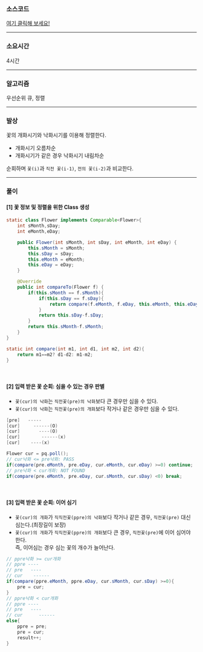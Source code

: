 ### 소스코드
[여기 클릭해 보세요!](https://github.com/BE-Archive/Algorithm-Study/blob/main/wnso-kim/Week_09/BOJ_2457_공주님의정원/BOJ_2457_공주님의정원.java)

---
### 소요시간
4시간

---
### 알고리즘
우선순위 큐, 정렬

---
### 발상
꽃의 개화시기와 낙화시기를 이용해 정렬한다.
- 개화시기 오름차순
- 개화시기가 같은 경우 낙화시기 내림차순

순회하며 `꽃(i)`과 `직전 꽃(i-1)`, `전의 꽃(i-2)`과 비교한다.

---
### 풀이
#### [1] 꽃 정보 및 정렬을 위한 Class 생성
```java
static class Flower implements Comparable<Flower>{
    int sMonth,sDay;
    int eMonth,eDay; 

    public Flower(int sMonth, int sDay, int eMonth, int eDay) {
        this.sMonth = sMonth;
        this.sDay = sDay;
        this.eMonth = eMonth;
        this.eDay = eDay;
    }

    @Override
    public int compareTo(Flower f) {
        if(this.sMonth == f.sMonth){
            if(this.sDay == f.sDay){
                return compare(f.eMonth, f.eDay, this.eMonth, this.eDay);
            }
            return this.sDay-f.sDay;
        }
        return this.sMonth-f.sMonth;
    }
}

static int compare(int m1, int d1, int m2, int d2){
    return m1==m2? d1-d2: m1-m2;
}
```
<br>

#### [2] 입력 받은 꽃 순회: 심을 수 있는 경우 판별<br>
- `꽃(cur)의 낙화`는 `직전꽃(pre)의 낙화`보다 큰 경우만 심을 수 있다.
- `꽃(cur)의 낙화`는 `직전꽃(pre)의 개화`보다 작거나 같은 경우만 심을 수 있다.
```java
[pre]   -----
[cur]     ------(O)
[cur]       ----(O)
[cur]        ------(x)
[cur]    ----(x)

Flower cur = pq.poll();
// cur낙화 <= pre낙화: PASS
if(compare(pre.eMonth, pre.eDay, cur.eMonth, cur.eDay) >=0) continue;
// pre낙화 < cur개화: NOT FOUND
if(compare(pre.eMonth, pre.eDay, cur.sMonth, cur.sDay) <0) break;
```
<br>

#### [3] 입력 받은 꽃 순회: 이어 심기
- `꽃(cur)의 개화`가 `직직전꽃(ppre)의 낙화`보다 작거나 같은 경우, `직전꽃(pre)` 대신 심는다.(최장길이 보장)
- `꽃(cur)의 개화`가 `직직전꽃(ppre)의 개화`보다 큰 경우, `직전꽃(pre)`에 이어 심어야 한다.<br>
즉, 이어심는 경우 심는 꽃의 개수가 늘어난다.
```java
// ppre낙화 >= cur개화 
// ppre ----
// pre   ----
// cur    ------
if(compare(ppre.eMonth, ppre.eDay, cur.sMonth, cur.sDay) >=0){
    pre = cur;
}
// ppre낙화 < cur개화
// ppre ----
// pre   ----
// cur      ------
else{
    ppre = pre;
    pre = cur;
    result++;
}
```